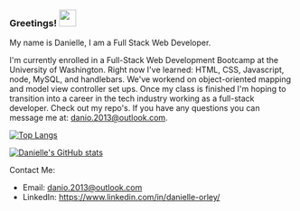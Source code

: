 
### Greetings! <img src="https://raw.githubusercontent.com/MartinHeinz/MartinHeinz/master/wave.gif" width="30px">


My name is Danielle, I am a Full Stack Web Developer. 

I'm currently enrolled in a Full-Stack Web Development Bootcamp at the University of Washington. Right now I've learned: HTML, CSS, Javascript, node, MySQL, and handlebars. We've workend on object-oriented mapping and model view controller set ups. Once my class is finished I'm hoping to transition into a career in the tech industry working as a full-stack developer. Check out my repo's. If you have any questions you can message me at: danio.2013@outlook.com.

[![Top Langs](https://github-readme-stats.vercel.app/api/top-langs/?username=dorley1993&show_icons=true&theme=midnight-purple)](https://github.com/dorley1993/github-readme-stats)

[![Danielle's GitHub stats](https://github-readme-stats.vercel.app/api?username=dorley1993&show_icons=true&theme=midnight-purple)](https://github.com/dorley1993/github-readme-stats)

Contact Me:
 * Email: danio.2013@outlook.com <br>
 * LinkedIn: https://www.linkedin.com/in/danielle-orley/
 
